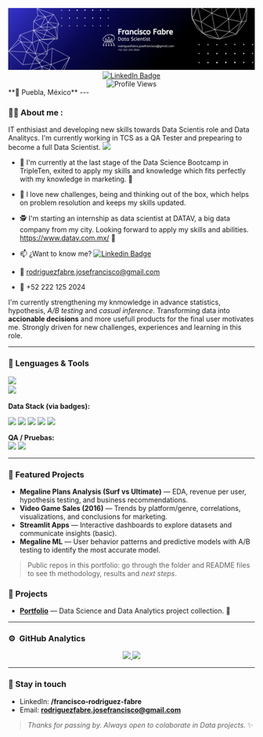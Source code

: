 <div id="header" align="center">
  <!-- Sube tu banner a tu repo de perfil y actualiza la URL de abajo -->
  <img src="https://github.com/jfrf98/jfrf98/blob/main/Francisco%20Fabre.png" width="800" alt="Banner"/>

  <br>

  <a href="https://www.linkedin.com/in/francisco-rodriguez-fabre/">
    <img src="https://img.shields.io/badge/LinkedIn-0077B5?style=for-the-badge&logo=linkedin&logoColor=white" alt="LinkedIn Badge"/>
  </a>
<br/>
  <img src="https://komarev.com/ghpvc/?username=jfrf98&color=blueviolet&style=flat-square" alt="Profile Views"/>

</div>
**📍 Puebla, México**  
---

<div id="about" align="left">

### :man_technologist: About me :
IT enthisiast and developing new skills towards Data Scientis role and Data Analitycs. I'm currently working in TCS as a QA Tester and prepearing to become a full Data Scientist. <img decoding="async" src="https://media.giphy.com/media/WUlplcMpOCEmTGBtBW/giphy.gif" width="30">
* :telescope: I'm currently at the last stage of the Data Science Bootcamp in TripleTen, exited to apply my skills and knowledge which fits perfectly with my knowledge in marketing. :muscle:
* :heartbeat: I love new challenges, being and thinking out of the box, which helps on problem resolution and keeps my skills updated.
* :detective: I'm starting an internship as data scientist at DATAV, a big data company from my city. Looking forward to apply my skills and abilities. https://www.datav.com.mx/ 👀
* :mailbox: ¿Want to know me? [![Linkedin Badge](https://img.shields.io/badge/-Francisco-blue?style=flat&logo=Linkedin&logoColor=white)](https://www.linkedin.com/in/francisco-rodriguez-fabre/)

* :e-mail: rodriguezfabre.josefrancisco@gmail.com

* :iphone: +52 222 125 2024

I'm currently strengthening my knmowledge in advance statistics, hypothesis, *A/B testing* and *casual inference*. Transforming data into **accionable decisions** and more usefull products for the final user motivates me. Strongly driven for  new challenges, experiences and learning in this role.

</div>

---

### 🧰 Lenguages & Tools
<!-- Ajusta esta lista a lo que uses con más frecuencia -->
<p>
  <img src="https://skillicons.dev/icons?i=python,java,postgres,mysql,git,github,vscode,pycharm,anaconda" />
  <br/>
  <img src="https://skillicons.dev/icons?i=html" />
</p>

**Data Stack (via badges):**  

<img src="https://img.shields.io/badge/Pandas-150458?style=flat&logo=pandas&logoColor=white"/> 
<img src="https://img.shields.io/badge/NumPy-013243?style=flat&logo=numpy&logoColor=white"/> 
<img src="https://img.shields.io/badge/Matplotlib-11557c?style=flat&logo=plotly&logoColor=white"/> 
<img src="https://img.shields.io/badge/Scikit--learn-F7931E?style=flat&logo=scikit-learn&logoColor=white"/> 
<img src="https://img.shields.io/badge/Streamlit-FF4B4B?style=flat&logo=streamlit&logoColor=white"/> 

**QA / Pruebas:**  
<img src="https://img.shields.io/badge/ALM-0b5fff?style=flat&logoColor=white"/> 
<img src="https://img.shields.io/badge/Jira-0052CC?style=flat&logo=jira&logoColor=white"/>

---

### 📌 Featured Projects
- **Megaline Plans Analysis (Surf vs Ultimate)** — EDA, revenue per user, hypothesis testing, and business recommendations.
- **Video Game Sales (2016)** — Trends by platform/genre, correlations, visualizations, and conclusions for marketing.
- **Streamlit Apps** — Interactive dashboards to explore datasets and communicate insights (basic).
- **Megaline ML** — User behavior patterns and predictive models with A/B testing to identify the most accurate model.

> Public repos in this portfolio: go through the folder and README files to see th methodology, results and *next steps*.

### 📌  Projects
- [**Portfolio**](https://github.com/jfrf98/portafolio) — Data Science and Data Analytics project collection. 💼


---
### ⚙️ &nbsp;GitHub Analytics

<p align="center">
<a href="https://github.com/AVS1508">
  <img height="180em" src="https://github-readme-stats-eight-theta.vercel.app/api?username=jfrf98&show_icons=true&theme=algolia&include_all_commits=true&count_private=true"/>
  <img height="180em" src="https://github-readme-stats-eight-theta.vercel.app/api/top-langs/?username=jfrf98&layout=compact&langs_count=8&theme=algolia"/>
</a>
</p>



---

### 🤝 Stay in touch
- LinkedIn: **/francisco-rodriguez-fabre**  
- Email: **rodriguezfabre.josefrancisco@gmail.com**

> *Thanks for passing by. Always open to colaborate in Data projects.* ✨

